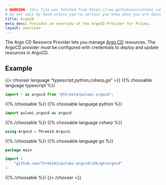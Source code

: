 ```yaml
---
# WARNING: this file was fetched from https://raw.githubusercontent.com/three141/pulumi-argocd/v1.0.0/docs/_index.md
# Do not edit by hand unless you're certain you know what you are doing!
title: ArgoCD
meta_desc: Provides an overview of the ArgoCD Provider for Pulumi.
layout: overview
---
```


The Argo CD Resource Provider lets you manage [Argo CD](https://argoproj.github.io/cd/) resources.
The ArgoCD provider must be configured with credentials to deploy and update resources in ArgoCD.

## Example

{{< chooser language "typescript,python,csharp,go" >}}
{{% choosable language typescript %}}

```typescript
import * as argocd from "@three14/pulumi-argocd";

```

{{% /choosable %}}
{{% choosable language python %}}

```python
import pulumi_argocd as argocd


```

{{% /choosable %}}
{{% choosable language csharp %}}

```csharp
using Argocd = Three14.Argocd;


```

{{% /choosable %}}
{{% choosable language go %}}

```go
package main

import (
    "github.com/Three141/pulumi-argocd/sdk/go/argocd"
)

```

{{% /choosable %}}
{{< /chooser >}}
